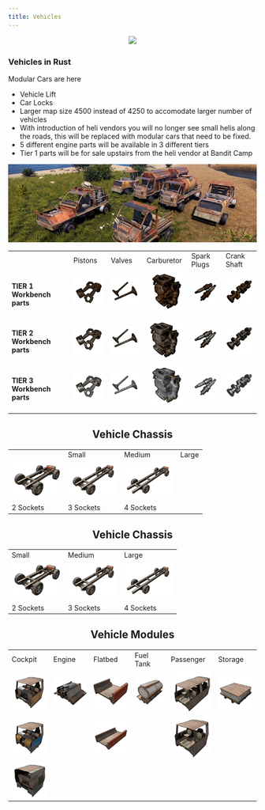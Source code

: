 ```yaml
---
title: Vehicles
---
```


<p>
  
<center><img src="wiki/images/vehicles.png"></center>

<p>

<h3>Vehicles in Rust</h3>
<p>

<p>Modular Cars are here</p>
<ul>
	<li>Vehicle Lift</li>
	<li>Car Locks</li>
	<li>Larger map size 4500 instead of 4250 to accomodate larger number of vehicles</li>
	<li>With introduction of heli vendors you will no longer see small helis along the roads, this will be replaced with modular cars that need to be fixed.</li>
	<li>5 different engine parts will be available in 3 different tiers</li>
	<li>Tier 1 parts will be for sale upstairs from the heli vendor at Bandit Camp</li>
</ul>
<p>
<center><img src="wiki/images/modular.png">

<table>
	<tr>
		<td></td>
		<td>Pistons</td>
		<td>Valves</td>
		<td>Carburetor</td>
		<td>Spark Plugs</td>
		<td>Crank Shaft</td>
	</tr>
	<tr>
		<td> <h4>TIER 1 Workbench parts</h4></td>
		<td><center><img width="85" src="wiki/images/modular_02.gif"></center></td>
		<td><center><img width="85" src="wiki/images/modular_03.gif"></center></td>
		<td><center><img width="85" src="wiki/images/modular_04.gif"></center></td>
		<td><center><img width="85" src="wiki/images/modular_05.gif"></center></td>
		<td><center><img width="85" src="wiki/images/modular_06.gif"></center></td>
	</tr>
	<tr>
		<td> <h4>TIER 2 Workbench parts</h4></td>
		<td><center><img width="85" src="wiki/images/modular_08.gif"></center></td>
		<td><center><img width="85" src="wiki/images/modular_09.gif"></center></td>
		<td><center><img width="85" src="wiki/images/modular_10.gif"></center></td>
		<td><center><img width="85" src="wiki/images/modular_11.gif"></center></td>
		<td><center><img width="85" src="wiki/images/modular_12.gif"></center></td>
	</tr>
	<tr>
		<td> <h4>TIER 3 Workbench parts</h4></td>
		<td><center><img width="85" src="wiki/images/modular_13.gif"></center></td>
		<td><center><img width="85" src="wiki/images/modular_14.gif"></center></td>
		<td><center><img width="85" src="wiki/images/modular_15.gif"></center></td>
		<td><center><img width="85" src="wiki/images/modular_16.gif"></center></td>
		<td><center><img width="85" src="wiki/images/modular_17.gif"></center></td>
	</tr>
</table>
  <p>
  <h2>Vehicle Chassis</h2>
	<table>
		<tr>
			<td></td>
			<td>Small</td>
			<td>Medium</td>
			<td>Large</td>
		</tr>
		<tr>
			<td><center><img width="100" src="wiki/images/chassis_04.gif"></center></td>
			<td><center><img width="100" src="wiki/images/chassis_05.gif"></center></td>
			<td><center><img width="100" src="wiki/images/chassis_06.gif"></center></td>
		</tr>
		<tr>
			<td> 2 Sockets</td>
			<td> 3 Sockets</td>
			<td> 4 Sockets</td>
		</tr>
	</table>
<p>
	<h2>Vehicle Chassis</h2>
	<table>
		<tr>
			<td>Small</td>
			<td>Medium</td>
			<td>Large</td>
		</tr>
		<tr>
			<td><center><img width="100" src="wiki/images/chassis_04.gif"></center></td>
			<td><center><img width="100" src="wiki/images/chassis_05.gif"></center></td>
			<td><center><img width="100" src="wiki/images/chassis_06.gif"></center></td>
		</tr>
		<tr>
			<td> 2 Sockets</td>
			<td> 3 Sockets</td>
			<td> 4 Sockets</td>
		</tr>
	</table>
<p>
	<h2>Vehicle Modules</h2>
	<table>
		<tr>
			<td>Cockpit</td>
			<td>Engine</td>
			<td>Flatbed</td>
			<td>Fuel Tank</td>
			<td>Passenger</td>
			<td>Storage</td>
		</tr>
		<tr>
			<td><center><img width="100" src="wiki/images/cockpit1.png"></center></td>
			<td><center><img width="100" src="wiki/images/engine.png"></center></td>
			<td><center><img width="100" src="wiki/images/flatbed1.png"></center></td>
			<td><center><img width="100" src="wiki/images/fueltank.png"></center></td>
			<td><center><img width="100" src="wiki/images/passenger1.png"></center></td>
			<td><center><img width="100" src="wiki/images/storage.png"></center></td>
		</tr>
		<tr>
			<td><center><img width="100" src="wiki/images/cockpit2.png"></center></td>
			<td><center>&nbsp;</center></td>
			<td><center><img width="100" src="wiki/images/flatbed2.png"></center></td>
			<td><center>&nbsp;</center></td>
			<td><center><img width="100" src="wiki/images/passenger2.png"></center></td>
			<td><center>&nbsp;</center></td>
		</tr>
		<tr>
			<td><center><img width="100" src="wiki/images/cockpit3.png"></center></td>
	</table>